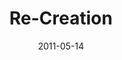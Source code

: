 ---
layout: message
category: message
series: "The Story"
title: "Re-Creation"
date: 2011-05-14
audio-description: "Brian Tome talks about how the story ends."
audio: "http://s3.amazonaws.com/crossroadsaudiomessages/thestory08.mp3"
audio-title: "Re-Creation"
audio-duration: "55:59"
program-description: "The Story&#58; Re-Creation Program"
program: "http://www.crossroads.net/players/media/hq/05_14-15_11Program.pdf"
program-title: "Re-Creation Program"
video-description: "Brian Tome talks about how the story ends."
video-title: "Re-Creation"
video: "https://s3.amazonaws.com/crossroadsvideomessages/thestory08.mp4"
video-poster: "https://www.crossroads.net/uploadedfiles/thestory08_still.jpg"
---